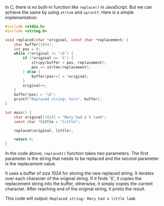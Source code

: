 In C, there is no built-in function like `replace()` in JavaScript. But we can achieve the same by using `strtok` and `sprintf`. Here is a simple implementation:

```c
#include <stdio.h>
#include <string.h>

void replaceX(char *original, const char *replacement) {
    char buffer[1024];
    int pos = 0;
    while (*original != '\0') {
        if (*original == 'X') {
            strcpy(buffer + pos, replacement);
            pos += strlen(replacement);
        } else {
            buffer[pos++] = *original;
        }
        original++;
    }
    buffer[pos] = '\0';
    printf("Replaced string: %s\n", buffer);
}

int main() {
    char original[1024] = "Mary had a X lamb";
    const char *little = "little";

    replaceX(original, little);

    return 0;
}
```

In the code above, `replaceX()` function takes two parameters. The first parameter is the string that needs to be replaced and the second parameter is the replacement value.

It uses a buffer of size 1024 for storing the new replaced string. It iterates over each character of the original string. If it finds 'X', it copies the replacement string into the buffer, otherwise, it simply copies the current character. After reaching end of the original string, it prints the result.

This code will output: `Replaced string: Mary had a little lamb`

